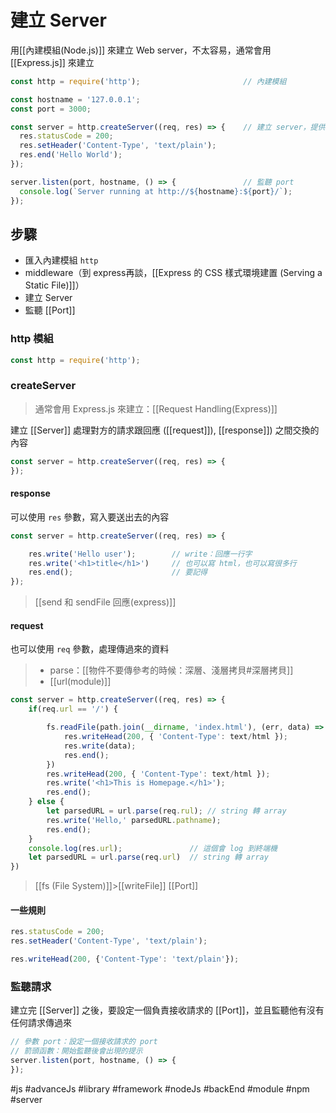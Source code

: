 # 建立 Server
用[[內建模組(Node.js)]] 來建立 Web server，不太容易，通常會用 [[Express.js]] 來建立
```javascript
const http = require('http');						// 內建模組

const hostname = '127.0.0.1';
const port = 3000;

const server = http.createServer((req, res) => {	// 建立 server，提供兩端交換的內容
  res.statusCode = 200;
  res.setHeader('Content-Type', 'text/plain');
  res.end('Hello World');
});

server.listen(port, hostname, () => {				// 監聽 port
  console.log(`Server running at http://${hostname}:${port}/`);
});
```

## 步驟
- 匯入內建模組 `http`
- middleware（到 express再談，[[Express 的 CSS 樣式環境建置 (Serving a Static File)]]）
- 建立 Server
- 監聽 [[Port]]

### http 模組
```js
const http = require('http');
```

### createServer
>通常會用 Express.js 來建立：[[Request Handling(Express)]]

建立 [[Server]]
處理對方的請求跟回應 ([[request]]), [[response]]) 之間交換的內容

```js
const server = http.createServer((req, res) => {
});
```
#### response
可以使用 `res` 參數，寫入要送出去的內容
```js
const server = http.createServer((req, res) => {

	res.write('Hello user');		// write：回應一行字
	res.write('<h1>title</h1>')		// 也可以寫 html，也可以寫很多行
	res.end();						// 要記得
});
```
>[[send 和 sendFile 回應(express)]]

#### request
也可以使用 `req` 參數，處理傳過來的資料

>- parse：[[物件不要傳參考的時候：深層、淺層拷貝#深層拷貝]]
>- [[url(module)]]

```js
const server = http.createServer((req, res) => {
	if(req.url == '/') {

		fs.readFile(path.join(__dirname, 'index.html'), (err, data) => {
			res.writeHead(200, { 'Content-Type': text/html });
			res.write(data);
			res.end();
		})
		res.writeHead(200, { 'Content-Type': text/html });
		res.write('<h1>This is Homepage.</h1>');
		res.end();
	} else {
		let parsedURL = url.parse(req.rul);	// string 轉 array
		res.write('Hello,' parsedURL.pathname);
		res.end();
	}
	console.log(res.url);				// 這個會 log 到終端機
	let parsedURL = url.parse(req.url)	// string 轉 array
})

```

>[[fs (File System)]]>[[writeFile]]
>[[Port]]

#### 一些規則
```js
res.statusCode = 200;
res.setHeader('Content-Type', 'text/plain');
```

```js
res.writeHead(200, {'Content-Type': 'text/plain'});
```
### 監聽請求
建立完 [[Server]] 之後，要設定一個負責接收請求的 [[Port]]，並且監聽他有沒有任何請求傳過來
```js
// 參數 port：設定一個接收請求的 port
// 箭頭函數：開始監聽後會出現的提示
server.listen(port, hostname, () => {
});
```
#js #advanceJs #library #framework #nodeJs #backEnd #module #npm #server